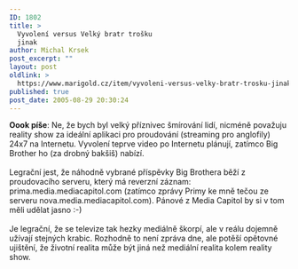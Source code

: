```yaml
---
ID: 1802
title: >
  Vyvolení versus Velký bratr trošku
  jinak
author: Michal Krsek
post_excerpt: ""
layout: post
oldlink: >
  https://www.marigold.cz/item/vyvoleni-versus-velky-bratr-trosku-jinak
published: true
post_date: 2005-08-29 20:30:24
---
```

<p><b>Oook píše</b>: Ne, že bych byl velký příznivec
šmírování lidí, nicméně považuju reality show za ideální aplikaci pro
proudování (streaming pro anglofily) 24x7 na Internetu. Vyvolení teprve
video po Internetu plánují, zatímco Big Brother ho (za drobný bakšiš)
nabízí.<br />
<br />
Legrační jest, že náhodně vybrané příspěvky Big Brothera běží z
proudovacího serveru, který má reverzní záznam:
prima.media.mediacapitol.com (zatímco zprávy Primy ke mně tečou ze
serveru nova.media.mediacapitol.com). Pánové z Media Capitol by si v
tom měli udělat jasno :-)<br />
<br />
Je legrační, že se televize tak hezky mediálně škorpí, ale v reálu
dojemně užívají stejných krabic. Rozhodně to není zpráva dne, ale
potěší opětovné ujištění, že životní realita může být jiná než mediální
realita kolem reality show.<br />
<br />
</p>
